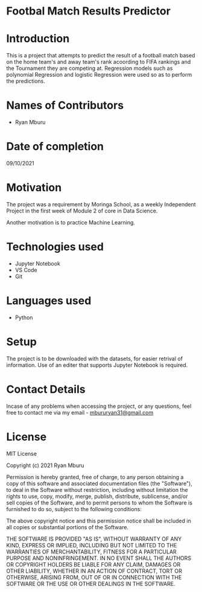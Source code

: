 # Footbal Match Results Predictor 

# Introduction
This is a project that attempts to predict the result of a football match based on the home team's and away team's rank acoording to FIFA rankings and the Tournament they are competing at. Regression models such as polynomial Regression and logistic Regression were used so as to perform the predictions. 

# Names of Contributors
- Ryan Mburu

# Date of completion
09/10/2021

# Motivation
The project was a requirement by Moringa School, as a weekly Independent Project in the first week of Module 2 of core in Data Science.

Another motivation is to practice Machine Learning.

# Technologies used
- Jupyter Notebook
- VS Code
- Git

# Languages used
- Python

# Setup
The project is to be downloaded with the datasets, for easier retrival of information. Use of an editer that supports Jupyter Notebook is required.

# Contact Details
Incase of any problems when accessing the project, or any questions, feel free to contact me via my email - mbururyan31@gmail.com

# License
MIT License

Copyright (c) 2021 Ryan Mburu

Permission is hereby granted, free of charge, to any person obtaining a copy
of this software and associated documentation files (the "Software"), to deal
in the Software without restriction, including without limitation the rights
to use, copy, modify, merge, publish, distribute, sublicense, and/or sell
copies of the Software, and to permit persons to whom the Software is
furnished to do so, subject to the following conditions:

The above copyright notice and this permission notice shall be included in all
copies or substantial portions of the Software.

THE SOFTWARE IS PROVIDED "AS IS", WITHOUT WARRANTY OF ANY KIND, EXPRESS OR
IMPLIED, INCLUDING BUT NOT LIMITED TO THE WARRANTIES OF MERCHANTABILITY,
FITNESS FOR A PARTICULAR PURPOSE AND NONINFRINGEMENT. IN NO EVENT SHALL THE
AUTHORS OR COPYRIGHT HOLDERS BE LIABLE FOR ANY CLAIM, DAMAGES OR OTHER
LIABILITY, WHETHER IN AN ACTION OF CONTRACT, TORT OR OTHERWISE, ARISING FROM,
OUT OF OR IN CONNECTION WITH THE SOFTWARE OR THE USE OR OTHER DEALINGS IN THE
SOFTWARE.